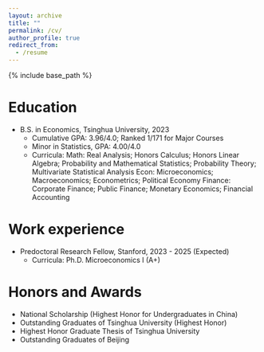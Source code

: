 ```yaml
---
layout: archive
title: ""
permalink: /cv/
author_profile: true
redirect_from:
  - /resume
---
```


{% include base_path %}

Education
======
* B.S. in Economics, Tsinghua University, 2023
  * Cumulative GPA: 3.96/4.0; Ranked 1/171 for Major Courses 
  * Minor in Statistics, GPA: 4.00/4.0  
  * Curricula:
    Math: Real Analysis; Honors Calculus; Honors Linear Algebra; Probability and Mathematical Statistics; Probability Theory; Multivariate Statistical Analysis
    Econ: Microeconomics; Macroeconomics; Econometrics; Political Economy
    Finance: Corporate Finance; Public Finance; Monetary Economics; Financial Accounting


Work experience
======
* Predoctoral Research Fellow, Stanford, 2023 - 2025 (Expected)
  * Curricula: Ph.D. Microeconomics I (A+)

Honors and Awards
======
* National Scholarship (Highest Honor for Undergraduates in China)
* Outstanding Graduates of Tsinghua University (Highest Honor)
* Highest Honor Graduate Thesis of Tsinghua University
* Outstanding Graduates of Beijing

